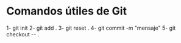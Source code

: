 # Comandos útiles de Git

1- git init
2- git add .
3- git reset .
4- git commit -m "mensaje"
5- git checkout -- .